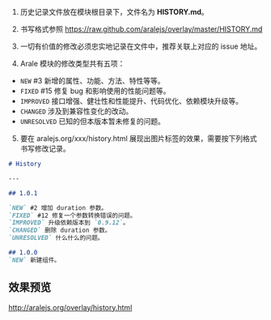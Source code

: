 1.  历史记录文件放在模块根目录下，文件名为 **HISTORY.md**。

2. 书写格式参照 https://raw.github.com/aralejs/overlay/master/HISTORY.md

3. 一切有价值的修改必须忠实地记录在文件中，推荐关联上对应的 issue 地址。

4. Arale 模块的修改类型共有五项：
  - `NEW` #3 新增的属性、功能、方法、特性等等。
  - `FIXED` #15 修复 bug 和影响使用的性能问题等。
  - `IMPROVED` 接口增强、健壮性和性能提升、代码优化、依赖模块升级等。
  - `CHANGED` 涉及到兼容性变化的改动。
  - `UNRESOLVED` 已知的但本版本暂未修复的问题。

5. 要在 aralejs.org/xxx/history.html 展现出图片标签的效果，需要按下列格式书写修改记录。

```markdown
# History

---

## 1.0.1

`NEW` #2 增加 duration 参数。
`FIXED` #12 修复一个参数转换错误的问题。
`IMPROVED` 升级依赖版本到 `0.9.12`。
`CHANGED` 删除 duration 参数。
`UNRESOLVED` 什么什么的问题。

## 1.0.0
`NEW` 新建组件。
```

## 效果预览

http://aralejs.org/overlay/history.html
